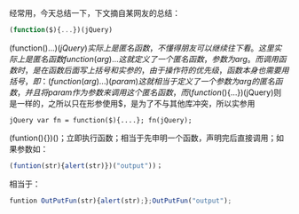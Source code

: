 经常用，今天总结一下，下文摘自某网友的总结：  

```javascript
(function($){...})(jQuery)
```

(function($){...})(jQuery)实际上是匿名函数，不懂得朋友可以继续往下看。  
这里实际上是匿名函数 function(arg){...} 这就定义了一个匿名函数，参数为arg。 而调用函数时，是在函数后面写上括号和实参的，由于操作符的优先级，函数本身也需要用括号，即： (function(arg){...})(param)  
这就相当于定义了一个参数为arg的匿名函数，并且将param作为参数来调用这个匿名函数，而(function($){...})(jQuery)则是一样的，之所以只在形参使用$，是为了不与其他库冲突，所以实参用

```
jQuery var fn = function($){....}; fn(jQuery);
```
(funtion(){})()；立即执行函数；相当于先申明一个函数，声明完后直接调用；如果参数如：  

```javascript
(funtion(str){alert(str)})("output"))；
```

相当于：
  
```javascript
funtion OutPutFun(str){alert(str);};OutPutFun("output");
```

